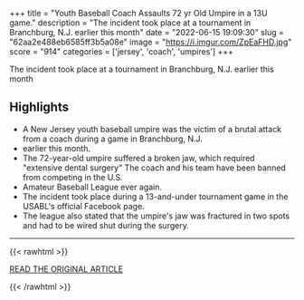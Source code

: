 +++
title = "Youth Baseball Coach Assaults 72 yr Old Umpire in a 13U game."
description = "The incident took place at a tournament in Branchburg, N.J. earlier this month"
date = "2022-06-15 19:09:30"
slug = "62aa2e488eb6585ff3b5a08e"
image = "https://i.imgur.com/ZpEaFHD.jpg"
score = "914"
categories = ['jersey', 'coach', 'umpires']
+++

The incident took place at a tournament in Branchburg, N.J. earlier this month

## Highlights

- A New Jersey youth baseball umpire was the victim of a brutal attack from a coach during a game in Branchburg, N.J.
- earlier this month.
- The 72-year-old umpire suffered a broken jaw, which required "extensive dental surgery" The coach and his team have been banned from competing in the U.S.
- Amateur Baseball League ever again.
- The incident took place during a 13-and-under tournament game in the USABL's official Facebook page.
- The league also stated that the umpire's jaw was fractured in two spots and had to be wired shut during the surgery.

---

{{< rawhtml >}}
  <p class="article-category">
    <a target="_blank" href="https://www.cbssports.com/general/news/youth-baseball-coach-breaks-72-year-old-umpires-jaw-with-sucker-punch-during-tournament-in-new-jersey/#:~:text=A%20New%20Jersey%20youth%20baseball,required%20%22extensive%20dental%20surgery.%22">READ THE ORIGINAL ARTICLE</a>
  </p>
{{< /rawhtml >}}
